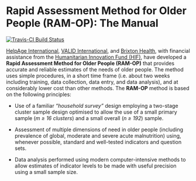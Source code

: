 # Rapid Assessment Method for Older People (RAM-OP): The Manual

[![Travis-CI Build Status](https://travis-ci.org/validmeasures/ramOPmanual.svg?branch=master)](https://travis-ci.org/validmeasures/ramOPmanual)

[HelpAge International](http://www.helpage.org), [VALID International](http://www.validinternational.org), 
and [Brixton Health](http://www.brixtonhealth.com), with financial assistance from 
the [Humanitarian Innovation Fund (HIF)](http://www.elrha.org/hif/home/), have 
developed a **Rapid Assessment Method for Older People (RAM-OP)** that provides 
accurate and reliable estimates of the needs of older people. The method uses 
simple procedures, in a short time frame (i.e. about two weeks including training, 
data collection, data entry, and data analysis), and at considerably lower cost 
than other methods. The **RAM-OP** method is based on the following principles:

* Use of a familiar *“household survey”* design employing a two-stage cluster 
sample design optimised to allow the use of a small primary sample (*m ≥ 16 clusters*) 
and a small overall (*n ≥ 192*) sample.

* Assessment of multiple dimensions of need in older people (including prevalence 
of global, moderate and severe acute malnutrition) using, whenever possible, standard 
and well-tested indicators and question sets.

* Data analysis performed using modern computer-intensive methods to allow estimates 
of indicator levels to be made with useful precision using a small sample size.

